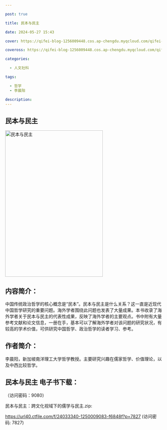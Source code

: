 ```yaml
---

post: true

title: 民本与民主

date: 2024-05-27 15:43

cover: https://qifei-blog-1256009448.cos.ap-chengdu.myqcloud.com/qifei-blog/66077f389f345e8d0303d2eb.jpg

coveross: https://qifei-blog-1256009448.cos.ap-chengdu.myqcloud.com/qifei-blog/66077f389f345e8d0303d2eb.jpg

categories:

  - 人文社科

tags:

  - 哲学
  - 李晨阳

description:
---
```


## 民本与民主
<img alt="民本与民主 " class="aligncenter loaded" data-was-processed="true" decoding="async" fetchpriority="high" height="471" src="https://qifei-blog-1256009448.cos.ap-chengdu.myqcloud.com/qifei-blog/66077f389f345e8d0303d2eb.jpg" style="cursor: zoom-in;" width="314"/>

## 内容简介：

中国传统政治哲学的核心概念是“民本”。民本与民主是什么关系？这一直是近现代中国哲学研究的重要问题。海外学者围绕此问题也发表了大量成果。本书收录了海外学者关于民本与民主的代表性成果，反映了海外学者的主要观点。书中附有大量参考文献和论文信息，一册在手，基本可以了解海外学者对该问题的研究状况，有较高的学术价值，可供研究中国哲学、政治哲学的读者学习、参考。

## 作者简介：

李晨阳，新加坡南洋理工大学哲学教授。主要研究兴趣在儒家哲学、价值理论，以及中西比较哲学。

## 民本与民主 电子书下载：

 （访问密码：9080）

民本与民主：跨文化视域下的儒学与民主.zip: 

https://url40.ctfile.com/f/24033340-1250009083-f6848f?p=7827 (访问密码: 7827)
